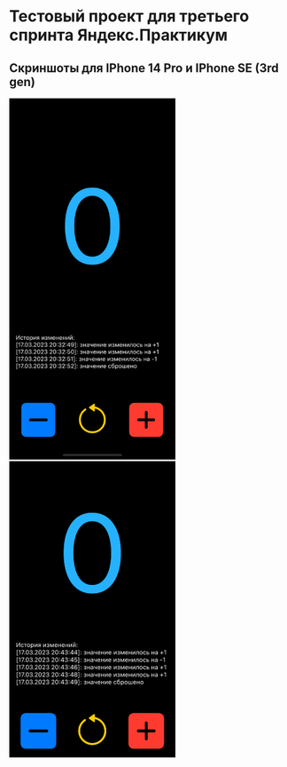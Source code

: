 # Тестовый проект для третьего спринта Яндекс.Практикум
## Скриншоты для IPhone 14 Pro и IPhone SE (3rd gen)
<img src="/Screenshots/Simulator Screen Shot - iPhone 14 Pro - 2023-03-17 at 20.37.35.png" alt="App Screenshot Iphone 14 Pro" title="App Screenshot Iphone 14 Pro" style="width: 300px"> <img src="/Screenshots/Simulator Screen Shot - iPhone SE (3rd generation) - 2023-03-17 at 20.43.56.png" alt="App Screenshot Iphone SE" title="App Screenshot Iphone SE" style="width: 300px">
